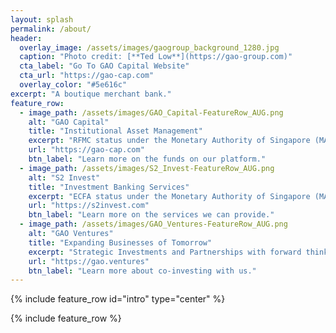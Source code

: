 ```yaml
---
layout: splash
permalink: /about/
header:
  overlay_image: /assets/images/gaogroup_background_1280.jpg
  caption: "Photo credit: [**Ted Low**](https://gao-group.com)"
  cta_label: "Go To GAO Capital Website"
  cta_url: "https://gao-cap.com"
  overlay_color: "#5e616c"
excerpt: "A boutique merchant bank."
feature_row:
  - image_path: /assets/images/GAO_Capital-FeatureRow_AUG.png
    alt: "GAO Capital"
    title: "Institutional Asset Management"
    excerpt: "RFMC status under the Monetary Authority of Singapore (MAS)"
    url: "https://gao-cap.com"
    btn_label: "Learn more on the funds on our platform."
  - image_path: /assets/images/S2_Invest-FeatureRow_AUG.png
    alt: "S2 Invest"
    title: "Investment Banking Services"
    excerpt: "ECFA status under the Monetary Authority of Singapore (MAS)"
    url: "https://s2invest.com"
    btn_label: "Learn more on the services we can provide."
  - image_path: /assets/images/GAO_Ventures-FeatureRow_AUG.png
    alt: "GAO Ventures"
    title: "Expanding Businesses of Tomorrow"
    excerpt: "Strategic Investments and Partnerships with forward thinking companies."
    url: "https://gao.ventures"
    btn_label: "Learn more about co-investing with us."
---
```


{% include feature_row id="intro" type="center" %}

{% include feature_row %}

